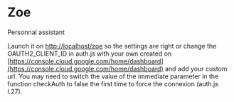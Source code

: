 # Zoe
Personnal assistant

Launch it on [http://localhost/zoe](http://localhost/zoe) so the settings are right or change the OAUTH2_CLIENT_ID in auth.js with your own created on [https://console.cloud.google.com/home/dashboard](https://console.cloud.google.com/home/dashboard) and add your custom url. You may need to switch the value of the immediate parameter in the function checkAuth to false the first time to force the connexion (auth.js l.27).
